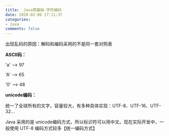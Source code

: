 ```yaml
---
title:  Java零基础-字符编码
date: 2020-02-06 17:11:37
categories:
- Java
comments: false
---
```



出现乱码的原因：解码和编码采用的不是同一套对照表

<!-- more -->

**ASCII码：**

'a' --> 97

'A' --> 65

'0' --> 48



**unicode编码：**

统一了全球所有的文字，容量较大，有多种具体实现：UTF-8、UTF-16、UTF-32...

Java 采用的是 unicode编码方式，所以标识符可以用中文。现在实际开发中，一般使用 UTF-8 编码方式较多【统一编码方式】